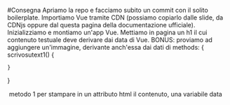 #Consegna
Apriamo la repo e facciamo subito un commit con il solito boilerplate.
Importiamo Vue tramite CDN (possiamo copiarlo dalle slide, da CDNjs oppure dal questa pagina della documentazione ufficiale).
Inizializziamo e montiamo un'app Vue.
Mettiamo in pagina un h1 il cui contenuto testuale deve derivare dai data di Vue.
BONUS: proviamo ad aggiungere un'immagine, derivante anch'essa dai dati di methods: {
    scrivosutext1() {

    }

  }

  <img v-bind:src ="Imgsample"> metodo 1 per stampare in un attributo html il contenuto, una variabile data
  <img class="imageclassic" v-bind:src ="Imgsample">
